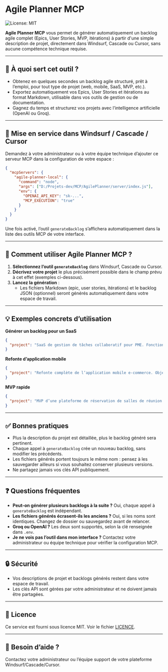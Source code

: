 # Agile Planner MCP

![License: MIT](https://img.shields.io/badge/License-MIT-yellow.svg)

**Agile Planner MCP** vous permet de générer automatiquement un backlog agile complet (Epics, User Stories, MVP, itérations) à partir d'une simple description de projet, directement dans Windsurf, Cascade ou Cursor, sans aucune compétence technique requise.

---

## 🎯 À quoi sert cet outil ?

- Obtenez en quelques secondes un backlog agile structuré, prêt à l’emploi, pour tout type de projet (web, mobile, SaaS, MVP, etc.).
- Exportez automatiquement vos Epics, User Stories et itérations au format Markdown, utilisable dans vos outils de gestion ou de documentation.
- Gagnez du temps et structurez vos projets avec l’intelligence artificielle (OpenAI ou Groq).

---

## 🚦 Mise en service dans Windsurf / Cascade / Cursor

Demandez à votre administrateur ou à votre équipe technique d’ajouter ce serveur MCP dans la configuration de votre espace :

```json
{
  "mcpServers": {
    "agile-planner-local": {
      "command": "node",
      "args": ["D:/Projets-dev/MCP/AgilePlanner/server/index.js"],
      "env": {
        "OPENAI_API_KEY": "sk-...",
        "MCP_EXECUTION": "true"
      }
    }
  }
}
```

Une fois activé, l’outil `generateBacklog` s’affichera automatiquement dans la liste des outils MCP de votre interface.

---

## 📝 Comment utiliser Agile Planner MCP ?

1. **Sélectionnez l’outil `generateBacklog`** dans Windsurf, Cascade ou Cursor.
2. **Décrivez votre projet** le plus précisément possible dans le champ prévu à cet effet (exemples ci-dessous).
3. **Lancez la génération** :
   - Les fichiers Markdown (epic, user stories, itérations) et le backlog JSON (optionnel) seront générés automatiquement dans votre espace de travail.

---

## 💡 Exemples concrets d’utilisation

**Générer un backlog pour un SaaS**
```json
{
  "project": "SaaS de gestion de tâches collaboratif pour PME. Fonctionnalités attendues : gestion de projets, tâches, notifications, intégration Slack, mobile-first, RGPD."
}
```

**Refonte d’application mobile**
```json
{
  "project": "Refonte complète de l’application mobile e-commerce. Objectifs : UX moderne, paiement Apple/Google Pay, notifications push, analytics, accessibilité AA."
}
```

**MVP rapide**
```json
{
  "project": "MVP d’une plateforme de réservation de salles de réunion pour startups, avec authentification Google, calendrier partagé, et notifications email."
}
```

---

## ✅ Bonnes pratiques
- Plus la description du projet est détaillée, plus le backlog généré sera pertinent.
- Chaque appel à `generateBacklog` crée un nouveau backlog, sans modifier les précédents.
- Les fichiers générés portent toujours le même nom : pensez à les sauvegarder ailleurs si vous souhaitez conserver plusieurs versions.
- Ne partagez jamais vos clés API publiquement.

---

## ❓ Questions fréquentes
- **Peut-on générer plusieurs backlogs à la suite ?** Oui, chaque appel à `generateBacklog` est indépendant.
- **Les fichiers générés écrasent-ils les anciens ?** Oui, si les noms sont identiques. Changez de dossier ou sauvegardez avant de relancer.
- **Groq ou OpenAI ?** Les deux sont supportés, selon la clé renseignée dans `.env`.
- **Je ne vois pas l’outil dans mon interface ?** Contactez votre administrateur ou équipe technique pour vérifier la configuration MCP.

---

## 🔒 Sécurité
- Vos descriptions de projet et backlogs générés restent dans votre espace de travail.
- Les clés API sont gérées par votre administrateur et ne doivent jamais être partagées.

---

## 📄 Licence

Ce service est fourni sous licence MIT. Voir le fichier [LICENCE](LICENCE).

---

## 👋 Besoin d’aide ?
Contactez votre administrateur ou l’équipe support de votre plateforme Windsurf/Cascade/Cursor.
